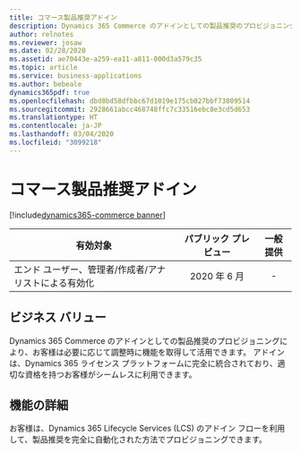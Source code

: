 ```yaml
---
title: コマース製品推奨アドイン
description: Dynamics 365 Commerce のアドインとしての製品推奨のプロビジョニングにより、お客様は必要に応じて機能を取得して活用できます。
author: relnotes
ms.reviewer: josaw
ms.date: 02/28/2020
ms.assetid: ae70443e-a259-ea11-a811-000d3a579c35
ms.topic: article
ms.service: business-applications
ms.author: bebeale
dynamics365pdf: true
ms.openlocfilehash: dbd8bd58dfbbc67d1019e175cb027bbf73809514
ms.sourcegitcommit: 2928661abcc468748ffc7c33516ebc8e3cd5d653
ms.translationtype: HT
ms.contentlocale: ja-JP
ms.lasthandoff: 03/04/2020
ms.locfileid: "3099218"
---
```

# <a name="commerce-product-recommendations-add-in"></a>コマース製品推奨アドイン
[!include[dynamics365-commerce banner](../includes/dynamics365-commerce.md)]

| 有効対象    |  パブリック プレビュー | 一般提供 | 
| ---------- | :----------: |:----------: |
|エンド ユーザー、管理者/作成者/アナリストによる有効化|2020 年 6 月| -|


## <a name="business-value"></a>ビジネス バリュー
<!-- bv start -->
Dynamics 365 Commerce のアドインとしての製品推奨のプロビジョニングにより、お客様は必要に応じて調整時に機能を取得して活用できます。 アドインは、Dynamics 365 ライセンス プラットフォームに完全に統合されており、適切な資格を持つお客様がシームレスに利用できます。
<!-- bv end -->



## <a name="feature-details"></a>機能の詳細
<!--feature detail start -->
お客様は、Dynamics 365 Lifecycle Services (LCS) のアドイン フローを利用して、製品推奨を完全に自動化された方法でプロビジョニングできます。
<!--feature detail end -->









